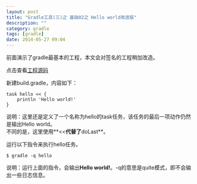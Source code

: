 ```yaml
---
layout: post
title: "Gradle工具(三)之 基础02之 Hello world改进版"
description: ""
category: gradle
tags: [gradle]
date: 2014-05-27 09:04
---
```


前面演示了gradle最基本的工程，本文会对签名的工程稍加改造。

点击查看[工程源码](https://github.com/wangkuiwu/gradle_demos/blob/master/basic/02_hellow_world_improve/build.gradle)

新建build.gradle，内容如下：

    task hello << {
        println 'Hello world!'
    }

说明：这里还是定义了一个名称为hello的task任务，该任务的最后一项动作仍然是输出Hello world。  
不同的是，这里使用**<<**代替了**doLast**。

运行以下指令来执行hello任务。

    $ gradle -q hello

说明：运行上面的指令，会输出**Hello world!**。-q的意思是quite模式，即不会输出一些日志信息。


